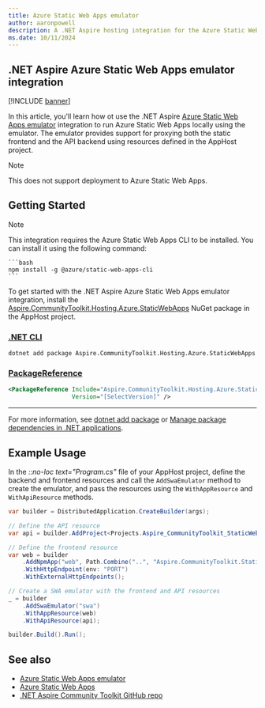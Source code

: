 ```yaml
---
title: Azure Static Web Apps emulator
author: aaronpowell
description: A .NET Aspire hosting integration for the Azure Static Web Apps emulator.
ms.date: 10/11/2024
---
```


## .NET Aspire Azure Static Web Apps emulator integration

[!INCLUDE [banner](includes/banner.md)]

In this article, you'll learn how ot use the .NET Aspire [Azure Static Web Apps emulator](https://learn.microsoft.com/azure/static-web-apps/local-development) integration to run Azure Static Web Apps locally using the emulator. The emulator provides support for proxying both the static frontend and the API backend using resources defined in the AppHost project.

> [!NOTE]
> This does not support deployment to Azure Static Web Apps.

## Getting Started

> [!NOTE]
> This integration requires the Azure Static Web Apps CLI to be installed. You can install it using the following command:

    ```bash
    npm install -g @azure/static-web-apps-cli
    ```

To get started with the .NET Aspire Azure Static Web Apps emulator integration, install the [Aspire.CommunityToolkit.Hosting.Azure.StaticWebApps](https://www.nuget.org/packages/Aspire.CommunityToolkit.Hosting.Azure.StaticWebApps) NuGet package in the AppHost project.

### [.NET CLI](#tab/dotnet-cli)

```dotnetcli
dotnet add package Aspire.CommunityToolkit.Hosting.Azure.StaticWebApps
```

### [PackageReference](#tab/package-reference)

```xml
<PackageReference Include="Aspire.CommunityToolkit.Hosting.Azure.StaticWebApps"
                  Version="[SelectVersion]" />
```

---

For more information, see [dotnet add package](/dotnet/core/tools/dotnet-add-package) or [Manage package dependencies in .NET applications](/dotnet/core/tools/dependencies).

## Example Usage

In the _::no-loc text="Program.cs"_ file of your AppHost project, define the backend and frontend resources and call the `AddSwaEmulator` method to create the emulator, and pass the resources using the `WithAppResource` and `WithApiResource` methods.

```csharp
var builder = DistributedApplication.CreateBuilder(args);

// Define the API resource
var api = builder.AddProject<Projects.Aspire_CommunityToolkit_StaticWebApps_ApiApp>("api");

// Define the frontend resource
var web = builder
    .AddNpmApp("web", Path.Combine("..", "Aspire.CommunityToolkit.StaticWebApps.WebApp"), "dev")
    .WithHttpEndpoint(env: "PORT")
    .WithExternalHttpEndpoints();

// Create a SWA emulator with the frontend and API resources
_ = builder
    .AddSwaEmulator("swa")
    .WithAppResource(web)
    .WithApiResource(api);

builder.Build().Run();
```

## See also

- [Azure Static Web Apps emulator](https://learn.microsoft.com/azure/static-web-apps/local-development)
- [Azure Static Web Apps](https://learn.microsoft.com/azure/static-web-apps/)
- [.NET Aspire Community Toolkit GitHub repo](https://github.com/CommunityToolkit/Aspire)
